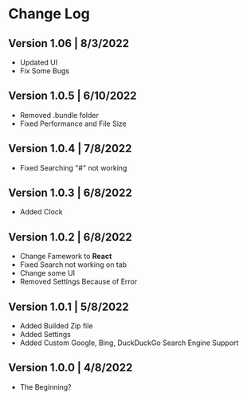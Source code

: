 # Change Log

## Version 1.06  | 8/3/2022
* Updated UI
* Fix Some Bugs

## Version 1.0.5 | 6/10/2022
* Removed .bundle folder
* Fixed Performance and File Size

## Version 1.0.4 | 7/8/2022
* Fixed Searching "#" not working

## Version 1.0.3 | 6/8/2022
* Added Clock

## Version 1.0.2 | 6/8/2022
* Change Famework to **React**
* Fixed Search not working on tab
* Change some UI
* Removed Settings Because of Error

## Version 1.0.1 | 5/8/2022
* Added Builded Zip file
* Added Settings
* Added Custom Google, Bing, DuckDuckGo Search Engine Support

## Version 1.0.0 | 4/8/2022
* The Beginning?